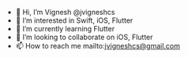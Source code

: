 - 👋 Hi, I’m Vignesh @jvigneshcs
- 👀 I’m interested in Swift, iOS, Flutter
- 🌱 I’m currently learning Flutter
- 💞️ I’m looking to collaborate on iOS, Flutter
- 📫 How to reach me mailto:jvigneshcs@gmail.com

<!---
jvigneshcs/jvigneshcs is a ✨ special ✨ repository because its `README.md` (this file) appears on your GitHub profile.
You can click the Preview link to take a look at your changes.
--->
